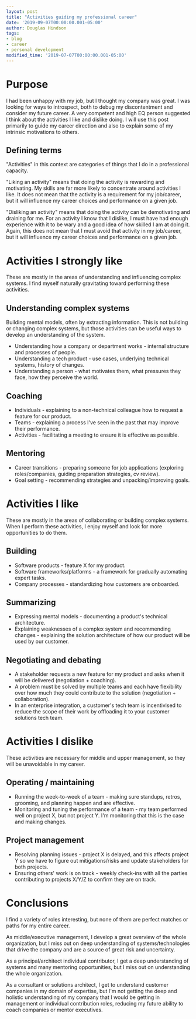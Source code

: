 ```yaml
---
layout: post
title: "Activities guiding my professional career"
date: '2019-09-07T00:00:00.001-05:00'
author: Douglas Hindson
tags: 
- blog
- career
- personal development
modified_time: '2019-07-07T00:00:00.001-05:00'
---
```


# Purpose

I had been unhappy with my job, but I thought my company was great. I was looking for ways to introspect, both to debug my discontentment and consider my future career. A very competent and high EQ person suggested I think about the activities I like and dislike doing. I will use this post primarily to guide my career direction and also to explain some of my intrinsic motivations to others.

## Defining terms

"Activities" in this context are categories of things that I do in a professional capacity.

"Liking an activity" means that doing the activity is rewarding and motivating. My skills are far more likely to concentrate around activities I like. It does not mean that the activity is a requirement for my job/career, but it will influence my career choices and performance on a given job.  

"Disliking an activity" means that doing the activity can be demotivating and draining for me. For an activity I know that I dislike, I must have had enough experience with it to be wary and a good idea of how skilled I am at doing it. Again, this does not mean that I must avoid that activity in my job/career, but it will influence my career choices and performance on a given job.

# Activities I strongly like

These are mostly in the areas of understanding and influencing complex systems. I find myself naturally gravitating toward performing these activities.

## Understanding complex systems

Building mental models, often by extracting information. This is not building or changing complex systems, but those activities can be useful ways to develop an understanding of the system. 

* Understanding how a company or department works - internal structure and processes of people.
* Understanding a tech product - use cases, underlying technical systems, history of changes.
* Understanding a person - what motivates them, what pressures they face, how they perceive the world.

## Coaching

* Individuals - explaining to a non-technical colleague how to request a feature for our product.
* Teams - explaining a process I've seen in the past that may improve their performance.
* Activities - facilitating a meeting to ensure it is effective as possible.

## Mentoring

* Career transitions - preparing someone for job applications (exploring roles/companies, guiding preparation strategies, cv review).
* Goal setting - recommending strategies and unpacking/improving goals.

# Activities I like

These are mostly in the areas of collaborating or building complex systems. When I perform these activities, I enjoy myself and look for more opportunities to do them.

## Building

* Software products - feature X for my product.
* Software frameworks/platforms - a framework for gradually automating expert tasks.
* Company processes - standardizing how customers are onboarded.

## Summarizing

* Expressing mental models - documenting a product's technical architecture.
* Explaining weaknesses of a complex system and recommending changes - explaining the solution architecture of how our product will be used by our customer. 

## Negotiating and debating

* A stakeholder requests a new feature for my product and asks when it will be delivered (negotiation + coaching).
* A problem must be solved by multiple teams and each have flexibility over how much they could contribute to the solution (negotiation + collaboration).
* In an enterprise integration, a customer's tech team is incentivised to reduce the scope of their work by offloading it to your customer solutions tech team.

# Activities I dislike

These activities are necessary for middle and upper management, so they will be unavoidable in my career.

## Operating / maintaining

* Running the week-to-week of a team - making sure standups, retros, grooming, and planning happen and are effective.
* Monitoring and tuning the performance of a team - my team performed well on project X, but not project Y. I'm monitoring that this is the case and making changes.

## Project management

* Resolving planning issues - project X is delayed, and this affects project Y so we have to figure out mitigations/risks and update stakeholders for both projects.
* Ensuring others' work is on track - weekly check-ins with all the parties contributing to projects X/Y/Z to confirm they are on track.

# Conclusions

I find a variety of roles interesting, but none of them are perfect matches or paths for my entire career.

As middle/executive management, I develop a great overview of the whole organization, but I miss out on deep understanding of systems/technologies that drive the company and are a source of great risk and uncertainty.

As a principal/architect individual contributor, I get a deep understanding of systems and many mentoring opportunities, but I miss out on understanding the whole organization.

As a consultant or solutions architect, I get to understand customer companies in my domain of expertise, but I'm not getting the deep and holistic understanding of my company that I would be getting in management or individual contribution roles, reducing my future ability to coach companies or mentor executives.